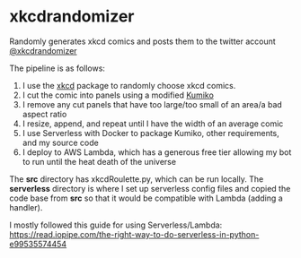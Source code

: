 # xkcdrandomizer
Randomly generates xkcd comics and posts them to the twitter account [@xkcdrandomizer](https://twitter.com/xkcdrandomizer)

The pipeline is as follows:

1. I use the [xkcd](https://pypi.org/project/xkcd/) package to randomly choose xkcd comics.
2. I cut the comic into panels using a modified [Kumiko](https://github.com/njean42/kumiko)
3. I remove any cut panels that have too large/too small of an area/a bad aspect ratio
4. I resize, append, and repeat until I have the width of an average comic
5. I use Serverless with Docker to package Kumiko, other requirements, and my source code
6. I deploy to AWS Lambda, which has a generous free tier allowing my bot to run until the heat death of the universe

The **src** directory has xkcdRoulette.py, which can be run locally. 
The **serverless** directory is where I set up serverless config files and copied the code base from **src** so that it would be compatible with Lambda (adding a handler).

I mostly followed this guide for using Serverless/Lambda: https://read.iopipe.com/the-right-way-to-do-serverless-in-python-e99535574454

